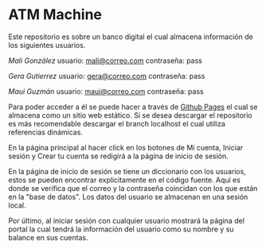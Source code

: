 # ATM Machine

Este repositorio es sobre un banco digital el cual almacena información de los siguientes usuarios.

_Mali González_
usuario: mali@correo.com
contraseña: pass

_Gera Gutierrez_
usuario: gera@correo.com
contraseña: pass

_Maui Guzmán_
usuario: maui@correo.com
contraseña: pass

Para poder acceder a él se puede hacer a través de [Github Pages](https://efrenjm.github.io/ATM_machine/) el cual se almacena como un sitio web estático. Si se desea descargar el repositorio es más recomendable descargar el branch localhost el cual utiliza referencias dinámicas.

En la página principal al hacer click en los botones de Mi cuenta, Iniciar sesión y Crear tu cuenta se redigirá a la página de inicio de sesión.

En la página de inicio de sesión se tiene un diccionario con los usuarios, estos se pueden encontrar explicitamente en el código fuente. Aquí es donde se verifica que el correo y la contraseña coincidan con los que están en la "base de datos". Los datos del usuario se almacenan en una sesión local.

Por último, al iniciar sesión con cualquier usuario mostrará la página del portal la cual tendrá la información del usuario como su nombre y su balance en sus cuentas.